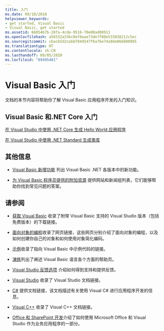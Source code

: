 ```yaml
---
title: 入门
ms.date: 09/10/2018
helpviewer_keywords:
- get started, Visual Basic
- Visual Basic, get started
ms.assetid: 6685467b-28fa-4cde-9516-f0e00ad08911
ms.openlocfilehash: a56532a33bc0ef0aae73de7f80e533038212c5ec
ms.sourcegitcommit: cbacb5d2cebbf044547f6af6e74a9de866800985
ms.translationtype: HT
ms.contentlocale: zh-CN
ms.lasthandoff: 09/05/2020
ms.locfileid: "89495481"
---
```

# <a name="get-started-with-visual-basic"></a>Visual Basic 入门

文档的本节内容将帮助你了解  Visual Basic  应用程序开发的入门知识。

## <a name="get-started-with-visual-basic-and-net-core"></a>Visual Basic 和.NET Core 入门

[在 Visual Studio 中使用 .NET Core 生成 Hello World 应用程序](../../core/tutorials/with-visual-studio.md)

[在 Visual Studio 中使用 .NET Standard 生成类库](../../core/tutorials/library-with-visual-studio.md)

## <a name="additional-information"></a>其他信息

- [Visual Basic 新增功能](../whats-new/index.md) 列出 Visual Basic .NET 各版本中的新功能。

- [为 Visual Basic 程序员提供的附加资源](additional-resources.md) 提供网站和新闻组列表，它们能够帮助你找到常见问题的答案。

## <a name="see-also"></a>请参阅

- [获取 Visual Basic](https://visualstudio.microsoft.com/downloads/?utm_medium=microsoft&utm_source=docs.microsoft.com&utm_campaign=inline+link&utm_content=download+vs2019) 收录了附带 Visual Basic 支持的 Visual Studio 版本（包括免费版本）的下载链接。

- [面向对象的编程](../programming-guide/concepts/object-oriented-programming.md)收录了网页链接，这些网页分别介绍了面向对象的编程，以及如何创建你自己的对象和如何使用对象简化编码。

- [示例](https://github.com/dotnet/docs/tree/master/samples/snippets/visualbasic)收录了指向 Visual Basic 中示例代码的链接。

- [演练](../walkthroughs.md)列出了阐述 Visual Basic 语言各个方面的帮助页。

- [Visual Studio 反馈选项](/visualstudio/ide/feedback-options) 介绍如何得到支持和提供反馈。

- [Visual Studio](/visualstudio/) 收录了 Visual Studio 文档链接。

- [C#](../../csharp/index.yml) 提供文档链接，该文档描述有关使用 Visual C# 进行应用程序开发的信息。

- [Visual C++](/cpp/) 收录了 Visual C++ 文档链接。

- [Office 和 SharePoint 开发](/visualstudio/vsto/office-and-sharepoint-development-in-visual-studio)介绍了如何使用 Microsoft Office 和 Visual Studio 作为业务应用程序的一部分。
